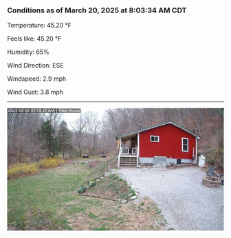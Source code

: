 ### Conditions as of March 20, 2025 at 8:03:34 AM CDT 

Temperature: 45.20 &deg;F

Feels like: 45.20 &deg;F

Humidity: 65%

Wind Direction: ESE

Windspeed: 2.9 mph

Wind Gust: 3.8 mph

---

<img src="./images/latest.jpeg"/>

